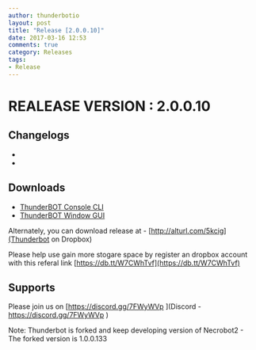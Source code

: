 ```yaml
---
author: thunderbotio
layout: post
title: "Release [2.0.0.10]"
date: 2017-03-16 12:53
comments: true
category: Releases
tags:
- Release
---
```


# REALEASE VERSION : 2.0.0.10

## Changelogs
- 
- 

## Downloads
- [ThunderBOT Console CLI](/releases/2.0.0.10/ThunderBOT.CLI.zip)
- [ThunderBOT Window GUI](/releases/2.0.0.10/ThunderBOT.Win.zip)

Alternately, you can download release at - [http://alturl.com/5kcig](Thunderbot on Dropbox)

Please help use gain more stogare space by register an dropbox account with this referal link [https://db.tt/W7CWhTvf](https://db.tt/W7CWhTvf)

## Supports

Please join us on [https://discord.gg/7FWyWVp ](Discord - https://discord.gg/7FWyWVp )

Note: Thunderbot is forked and keep developing version of Necrobot2 - The forked version is 1.0.0.133
